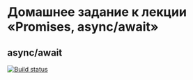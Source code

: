 # Домашнее задание к лекции «Promises, async/await»
## async/await
[![Build status](https://ci.appveyor.com/api/projects/status/ks5akf63b22tqwwh?svg=true)](https://ci.appveyor.com/project/irinarinch/async)

